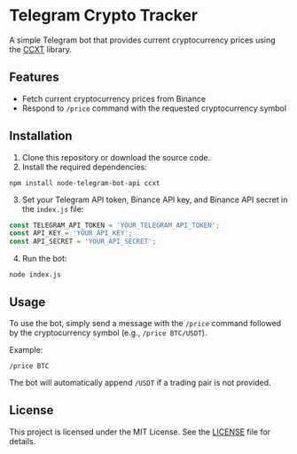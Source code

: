 # Telegram Crypto Tracker

A simple Telegram bot that provides current cryptocurrency prices using the [CCXT](https://github.com/ccxt/ccxt) library.

## Features

- Fetch current cryptocurrency prices from Binance
- Respond to `/price` command with the requested cryptocurrency symbol

## Installation

1. Clone this repository or download the source code.
2. Install the required dependencies:

```
npm install node-telegram-bot-api ccxt
```

3. Set your Telegram API token, Binance API key, and Binance API secret in the `index.js` file:

```javascript
const TELEGRAM_API_TOKEN = 'YOUR_TELEGRAM_API_TOKEN';
const API_KEY = 'YOUR_API_KEY';
const API_SECRET = 'YOUR_API_SECRET';
```

4. Run the bot:

```
node index.js
```

## Usage

To use the bot, simply send a message with the `/price` command followed by the cryptocurrency symbol (e.g., `/price BTC/USDT`).

Example:

```
/price BTC
```

The bot will automatically append `/USDT` if a trading pair is not provided.

## License

This project is licensed under the MIT License. See the [LICENSE](LICENSE) file for details.
